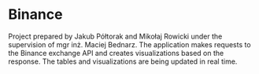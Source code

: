 # Binance


Project prepared by Jakub Półtorak and Mikołaj Rowicki under the supervision of mgr inż. Maciej Bednarz. The application makes requests to the Binance exchange API and creates visualizations based on the response. The tables and visualizations are being updated in real time.
